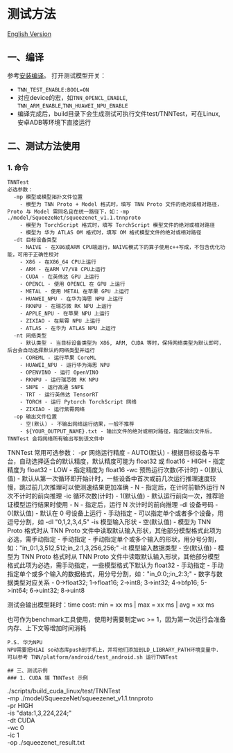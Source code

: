 # 测试方法

[English Version](../../en/user/test_en.md)

## 一、编译
参考[安装编译](./compile.md)。
打开测试模型开关：  
* `TNN_TEST_ENABLE:BOOL=ON`  
* 对应device的宏，如`TNN_OPENCL_ENABLE`, `TNN_ARM_ENABLE`,`TNN_HUAWEI_NPU_ENABLE`
* 编译完成后，build目录下会生成测试可执行文件test/TNNTest，可在Linux, 安卓ADB等环境下直接运行

## 二、测试方法使用
### 1. 命令
```
TNNTest
必选参数：
  -mp 模型或模型拓扑文件位置
    - 模型为 TNN Proto + Model 格式时，填写 TNN Proto 文件的绝对或相对路径，Proto 与 Model 需同名且在统一路径下，如：-mp ./model/SqueezeNet/squeezenet_v1.1.tnnproto
    - 模型为 TorchScript 格式时，填写 TorchScript 模型文件的绝对或相对路径
    - 模型为 华为 ATLAS OM 格式时，填写 OM 格式模型文件的绝对或相对路径
  -dt 目标设备类型
    - NAIVE - 在X86或ARM CPU端运行，NAIVE模式下的算子使用c++写成，不包含优化功能，可用于正确性校对
    - X86 - 在X86_64 CPU上运行
    - ARM - 在ARM V7/V8 CPU上运行
    - CUDA - 在英伟达 GPU 上运行
    - OPENCL - 使用 OPENCL 在 GPU 上运行
    - METAL - 使用 METAL 在苹果 GPU 上运行
    - HUAWEI_NPU - 在华为海思 NPU 上运行
    - RKNPU - 在瑞芯微 RK NPU 上运行
    - APPLE_NPU - 在苹果 NPU 上运行
    - ZIXIAO - 在紫霄 NPU 上运行
    - ATLAS - 在华为 ATLAS NPU 上运行
  -nt 网络类型
    - 默认类型 - 当目标设备类型为 X86, ARM, CUDA 等时，保持网络类型为默认即可，后台会自动选择默认的网络类型并运行
    - COREML - 运行苹果 CoreML
    - HUAWEI_NPU - 运行华为海思 NPU
    - OPENVINO - 运行 OpenVINO
    - RKNPU - 运行瑞芯微 RK NPU
    - SNPE - 运行高通 SNPE
    - TRT - 运行英伟达 TensorRT
    - TORCH - 运行 Pytorch TorchScript 网络
    - ZIXIAO - 运行紫霄网络
  -op 输出文件位置
    - 空(默认) - 不输出网络运行结果，一般不推荐
    - ${YOUR_OUTPUT_NAME}.txt - 输出文件的绝对或相对路径，指定输出文件后，TNNTest 会将网络所有输出写到该文件中

```
TNNTest
常用可选参数：
  -pr 网络运行精度
    - AUTO(默认) - 根据目标设备与平台，自动选择适合的默认精度，默认精度可能为 float32 或 float16
    - HIGH - 指定精度为 float32
    - LOW - 指定精度为 float16
  -wc 预热运行次数(不计时)
    - 0(默认值) - 默认从第一次循环即开始计时，一些设备中首次或前几次运行推理速度较慢，跳过前几次推理可以使测速结果更加准确
    - N - 指定后，在计时前额外运行 N 次不计时的前向推理
  -ic 循环次数(计时)
    - 1(默认值) - 默认运行前向一次，推荐验证模型运行结果时使用
    - N - 指定后，运行 N 次计时的前向推理
  -dl 设备号码
    - 0(默认值) - 默认在 0 号设备上运行
    - 手动指定 - 可以指定单个或者多个设备，用逗号分割，如 -dl "0,1,2,3,4,5"
  -is 模型输入形状
    - 空(默认值) - 模型为 TNN Proto 格式时从 TNN Proto 文件中读取默认输入形状，其他部分模型格式此项为必选，需手动指定
    - 手动指定 - 手动指定单个或多个输入的形状，用分号分割，如："in_0:1,3,512,512;in_2:1,3,256,256;"
  -it 模型输入数据类型
    - 空(默认值) - 模型为 TNN Proto 格式时从 TNN Proto 文件中读取默认输入形状，其他部分模型格式此项为必选，需手动指定，一些模型格式下默认为 float32
    - 手动指定 - 手动指定单个或多个输入的数据格式，用分号分割，如："in_0:0;;in_2:3;"
    - 数字与数据类型对应关系 - 0->float32; 1->float16; 2->int8; 3->int32; 4->bfp16; 5->int64; 6->uint32; 8->uint8

测试会输出模型耗时：time cost: min = xx   ms  |  max = xx   ms  |  avg = xx   ms

也可作为benchmark工具使用，使用时需要制定wc >= 1，因为第一次运行会准备内存、上下文等增加时间消耗

```
P.S. 华为NPU
NPU需要把HiAI so动态库push到手机上，并将他们添加到LD_LIBRARY_PATH环境变量中.
可以参考 TNN/platform/android/test_android.sh 运行TNNTest

## 三、测试示例
### 1. CUDA 端 TNNTest 示例
```
./scripts/build_cuda_linux/test/TNNTest \
    -mp ./model/SqueezeNet/squeezenet_v1.1.tnnproto \
    -pr HIGH \
    -is "data:1,3,224,224;" \
    -dt CUDA \
    -wc 0 \
    -ic 1 \
    -op ./squeezenet_result.txt
